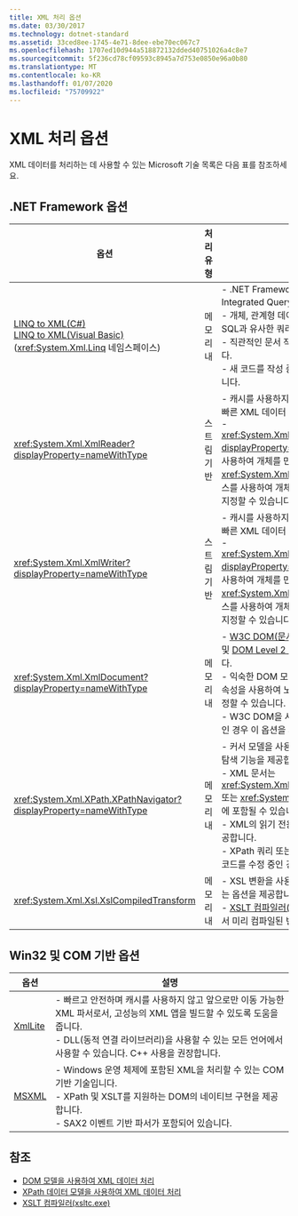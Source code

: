 ```yaml
---
title: XML 처리 옵션
ms.date: 03/30/2017
ms.technology: dotnet-standard
ms.assetid: 33ced8ee-1745-4e71-8dee-ebe70ec067c7
ms.openlocfilehash: 1707ed10d944a518872132dded40751026a4c8e7
ms.sourcegitcommit: 5f236cd78cf09593c8945a7d753e0850e96a0b80
ms.translationtype: MT
ms.contentlocale: ko-KR
ms.lasthandoff: 01/07/2020
ms.locfileid: "75709922"
---
```

# <a name="xml-processing-options"></a>XML 처리 옵션
XML 데이터를 처리하는 데 사용할 수 있는 Microsoft 기술 목록은 다음 표를 참조하세요.  
  
## <a name="net-framework-options"></a>.NET Framework 옵션  
  
|**옵션**|**처리 유형**|**설명**|  
|----------------|-------------------------|---------------------|  
|[LINQ to XML(C#)](../../../csharp/programming-guide/concepts/linq/linq-to-xml-overview.md) <br/> [LINQ to XML(Visual Basic)](../../../visual-basic/programming-guide/concepts/linq/linq-to-xml.md) <br />(<xref:System.Xml.Linq> 네임스페이스)|메모리 내|- .NET Framework LINQ(Language-Integrated Query) 기술을 기반으로 합니다.<br />- 개체, 관계형 데이터 및 XML 데이터에 대해 SQL과 유사한 쿼리 경험을 제공합니다.<br />- 직관적인 문서 작성 및 변환 기능을 제공합니다.<br />- 새 코드를 작성 중인 경우 이 옵션을 사용합니다.|  
|<xref:System.Xml.XmlReader?displayProperty=nameWithType>|스트림 기반|- 캐시를 사용하지 않고 앞으로만 이동 가능한 빠른 XML 데이터 액세스 방법을 제공합니다.<br />- <xref:System.Xml.XmlReader.Create%2A?displayProperty=nameWithType> 메서드를 사용하여 개체를 만들고 <xref:System.Xml.XmlReaderSettings> 클래스를 사용하여 개체에서 활성화할 기능 집합을 지정할 수 있습니다.|  
|<xref:System.Xml.XmlWriter?displayProperty=nameWithType>|스트림 기반|- 캐시를 사용하지 않고 앞으로만 이동 가능한 빠른 XML 데이터 생성 방법을 제공합니다.<br />- <xref:System.Xml.XmlWriter.Create%2A?displayProperty=nameWithType> 메서드를 사용하여 개체를 만들고 <xref:System.Xml.XmlWriterSettings> 클래스를 사용하여 개체에서 활성화할 기능 집합을 지정할 수 있습니다.|  
|<xref:System.Xml.XmlDocument?displayProperty=nameWithType>|메모리 내|- [W3C DOM(문서 개체 모델) Level 1 Core](https://www.w3.org/TR/REC-DOM-Level-1/level-one-core.html) 및 [DOM Level 2 Core](https://www.w3.org/TR/DOM-Level-2-Core/) 권장 사항을 구현합니다.<br />- 익숙한 DOM 모델을 기반으로 한 메서드 및 속성을 사용하여 노드를 생성, 삽입, 제거 및 수정할 수 있습니다.<br />- W3C DOM을 사용하는 기존 코드를 수정 중인 경우 이 옵션을 사용합니다.|  
|<xref:System.Xml.XPath.XPathNavigator?displayProperty=nameWithType>|메모리 내|- 커서 모델을 사용하는 몇 가지 편집 옵션 및 탐색 기능을 제공합니다.<br />- XML 문서는 <xref:System.Xml.XPath.XPathDocument> 또는 <xref:System.Xml.XmlDocument> 개체에 포함될 수 있습니다.<br />- XML의 읽기 전용 처리에 우수한 성능을 제공합니다.<br />- XPath 쿼리 또는 XSLT 변환이 포함된 기존 코드를 수정 중인 경우 이 옵션을 사용합니다.|  
|<xref:System.Xml.Xsl.XslCompiledTransform>|메모리 내|- XSL 변환을 사용하여 XML 데이터를 변형하는 옵션을 제공합니다.<br />- [XSLT 컴파일러(xsltc.exe)](../../../../docs/standard/data/xml/xslt-compiler-xsltc-exe.md)를 사용하여 앱에서 미리 컴파일된 변환을 참조할 수 있습니다.|  
  
## <a name="win32-and-com-based-options"></a>Win32 및 COM 기반 옵션  
  
|**옵션**|**설명**|  
|----------------|---------------------|  
|[XmlLite](https://docs.microsoft.com/previous-versions/windows/desktop/ms752872(v=vs.85))|- 빠르고 안전하며 캐시를 사용하지 않고 앞으로만 이동 가능한 XML 파서로서, 고성능의 XML 앱을 빌드할 수 있도록 도움을 줍니다.<br />- DLL(동적 연결 라이브러리)을 사용할 수 있는 모든 언어에서 사용할 수 있습니다. C++ 사용을 권장합니다.|  
|[MSXML](https://docs.microsoft.com/previous-versions/windows/desktop/ms763742(v=vs.85))|- Windows 운영 체제에 포함된 XML을 처리할 수 있는 COM 기반 기술입니다.<br />- XPath 및 XSLT를 지원하는 DOM의 네이티브 구현을 제공합니다.<br />- SAX2 이벤트 기반 파서가 포함되어 있습니다.|  
  
## <a name="see-also"></a>참조

- [DOM 모델을 사용하여 XML 데이터 처리](../../../../docs/standard/data/xml/process-xml-data-using-the-dom-model.md)
- [XPath 데이터 모델을 사용하여 XML 데이터 처리](../../../../docs/standard/data/xml/process-xml-data-using-the-xpath-data-model.md)
- [XSLT 컴파일러(xsltc.exe)](../../../../docs/standard/data/xml/xslt-compiler-xsltc-exe.md)
